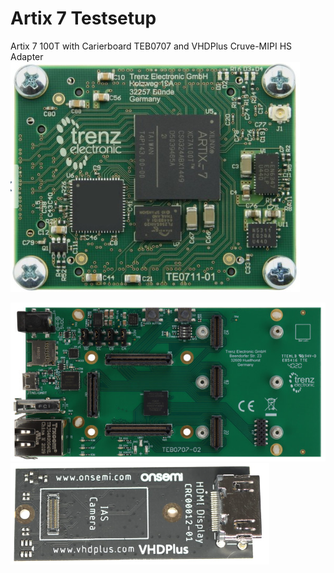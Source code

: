 # Artix 7 Testsetup

 Artix 7 100T with Carierboard TEB0707 and VHDPlus Cruve-MIPI HS Adapter
<img src="/images/TE0711.png">

<img src="/images/TEB0707.jpg" >

<img src="/images/CruviMipi.png">
